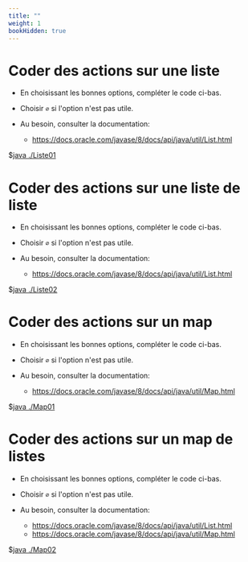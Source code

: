 ```yaml
---
title: ""
weight: 1
bookHidden: true
---
```



<style>
pre > code {
    -webkit-touch-callout: text;
    -webkit-user-select: text;
    -khtml-user-select: text;
    -moz-user-select: text;
    -ms-user-select: text;
    user-select: text;
}
</style>



# Coder des actions sur une liste

* En choisissant les bonnes options, compléter le code ci-bas.

* Choisir `∅` si l'option n'est pas utile.

* Au besoin, consulter la documentation: 
    * <a href="https://docs.oracle.com/javase/8/docs/api/java/util/List.html" target="_blank">https://docs.oracle.com/javase/8/docs/api/java/util/List.html</a>

$[java ./Liste01]()

# Coder des actions sur une liste de liste

* En choisissant les bonnes options, compléter le code ci-bas.

* Choisir `∅` si l'option n'est pas utile.

* Au besoin, consulter la documentation: 
    * <a href="https://docs.oracle.com/javase/8/docs/api/java/util/List.html" target="_blank">https://docs.oracle.com/javase/8/docs/api/java/util/List.html</a>


$[java ./Liste02]()

# Coder des actions sur un map

* En choisissant les bonnes options, compléter le code ci-bas.

* Choisir `∅` si l'option n'est pas utile.

* Au besoin, consulter la documentation: 
    * <a href="https://docs.oracle.com/javase/8/docs/api/java/util/Map.html" target="_blank">https://docs.oracle.com/javase/8/docs/api/java/util/Map.html</a>

$[java ./Map01]()

# Coder des actions sur un map de listes

* En choisissant les bonnes options, compléter le code ci-bas.

* Choisir `∅` si l'option n'est pas utile.

* Au besoin, consulter la documentation: 
    * <a href="https://docs.oracle.com/javase/8/docs/api/java/util/List.html" target="_blank">https://docs.oracle.com/javase/8/docs/api/java/util/List.html</a>
    * <a href="https://docs.oracle.com/javase/8/docs/api/java/util/Map.html" target="_blank">https://docs.oracle.com/javase/8/docs/api/java/util/Map.html</a>

$[java ./Map02]()


